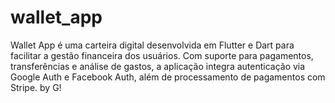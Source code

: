 # wallet_app
Wallet App é uma carteira digital desenvolvida em Flutter e Dart para facilitar a gestão financeira dos usuários. Com suporte para pagamentos, transferências e análise de gastos, a aplicação integra autenticação via Google Auth e Facebook Auth, além de processamento de pagamentos com Stripe. by G!
